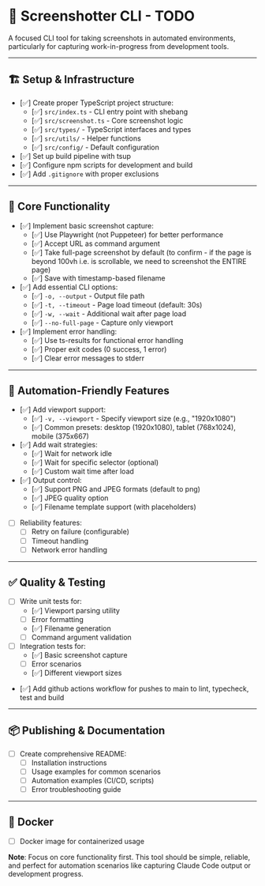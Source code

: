 # 📸 Screenshotter CLI - TODO

A focused CLI tool for taking screenshots in automated environments, particularly for capturing work-in-progress from development tools.

---

## 🏗️ Setup & Infrastructure

- [✅] Create proper TypeScript project structure:
  - [✅] `src/index.ts` - CLI entry point with shebang
  - [✅] `src/screenshot.ts` - Core screenshot logic
  - [✅] `src/types/` - TypeScript interfaces and types
  - [✅] `src/utils/` - Helper functions
  - [✅] `src/config/` - Default configuration
- [✅] Set up build pipeline with tsup
- [✅] Configure npm scripts for development and build
- [✅] Add `.gitignore` with proper exclusions

---

## 🎯 Core Functionality

- [✅] Implement basic screenshot capture:
  - [✅] Use Playwright (not Puppeteer) for better performance
  - [✅] Accept URL as command argument
  - [✅] Take full-page screenshot by default (to confirm - if the page is beyond 100vh i.e. is scrollable, we need to screenshot the ENTIRE page)
  - [✅] Save with timestamp-based filename
- [✅] Add essential CLI options:
  - [✅] `-o, --output` - Output file path
  - [✅] `-t, --timeout` - Page load timeout (default: 30s)
  - [✅] `-w, --wait` - Additional wait after page load
  - [✅] `--no-full-page` - Capture only viewport
- [✅] Implement error handling:
  - [✅] Use ts-results for functional error handling
  - [✅] Proper exit codes (0 success, 1 error)
  - [✅] Clear error messages to stderr

---

## 🔧 Automation-Friendly Features

- [✅] Add viewport support:
  - [✅] `-v, --viewport` - Specify viewport size (e.g., "1920x1080")
  - [✅] Common presets: desktop (1920x1080), tablet (768x1024), mobile (375x667)
- [✅] Add wait strategies:
  - [✅] Wait for network idle
  - [✅] Wait for specific selector (optional)
  - [✅] Custom wait time after load
- [✅] Output control:
  - [✅] Support PNG and JPEG formats (default to png)
  - [✅] JPEG quality option
  - [✅] Filename template support (with placeholders)
- [ ] Reliability features:
  - [ ] Retry on failure (configurable)
  - [ ] Timeout handling
  - [ ] Network error handling

---

## ✅ Quality & Testing

- [ ] Write unit tests for:
  - [✅] Viewport parsing utility
  - [ ] Error formatting
  - [✅] Filename generation
  - [ ] Command argument validation
- [ ] Integration tests for:
  - [✅] Basic screenshot capture
  - [ ] Error scenarios
  - [✅] Different viewport sizes
- [✅] Add github actions workflow for pushes to main to lint, typecheck, test and build

---

## 📦 Publishing & Documentation

- [ ] Create comprehensive README:
  - [ ] Installation instructions
  - [ ] Usage examples for common scenarios
  - [ ] Automation examples (CI/CD, scripts)
  - [ ] Error troubleshooting guide

---

## 🚀 Docker

- [ ] Docker image for containerized usage

**Note**: Focus on core functionality first. This tool should be simple, reliable, and perfect for automation scenarios like capturing Claude Code output or development progress.

